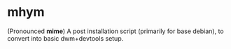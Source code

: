 # mhym
(Pronounced **mime**)
A post installation script (primarily for base debian), to convert into basic dwm+devtools setup.

